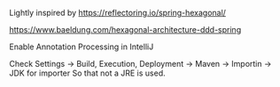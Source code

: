 Lightly inspired by https://reflectoring.io/spring-hexagonal/

https://www.baeldung.com/hexagonal-architecture-ddd-spring

Enable Annotation Processing in IntelliJ

Check Settings -> Build, Execution, Deployment -> Maven -> Importin -> JDK for importer
So that not a JRE is used.